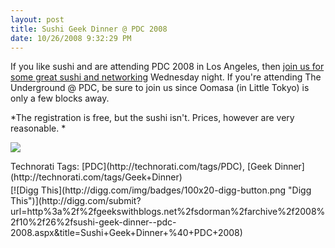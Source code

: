 ```yaml
---
layout: post
title: Sushi Geek Dinner @ PDC 2008
date: 10/26/2008 9:32:29 PM
---
```


If you like sushi and are attending PDC 2008 in Los Angeles, then [join us for some great sushi and networking](http://sushigeekdinnerpdc2008.eventbrite.com/) Wednesday night. If you're attending The Underground @ PDC, be sure to join us since Oomasa (in Little Tokyo) is only a few blocks away. 

*The registration is free, but the sushi isn't. Prices, however are very reasonable. *

[![](http://www.eventbrite.com/static/images/button_ext/rsvp.gif)](http://sushigeekdinnerpdc2008.eventbrite.com)
  <div style="padding-bottom: 0px; margin: 0px; padding-left: 0px; padding-right: 0px; display: inline; float: none; padding-top: 0px" id="scid:0767317B-992E-4b12-91E0-4F059A8CECA8:61d93c46-c653-482e-9e69-650a5a86f4b7" class="wlWriterSmartContent">Technorati Tags: [PDC](http://technorati.com/tags/PDC), [Geek Dinner](http://technorati.com/tags/Geek+Dinner)</div><div class="wlWriterHeaderFooter" style="text-align:left; margin:0px; padding:4px 0px 4px 0px;">[![Digg This](http://digg.com/img/badges/100x20-digg-button.png "Digg This")](http://digg.com/submit?url=http%3a%2f%2fgeekswithblogs.net%2fsdorman%2farchive%2f2008%2f10%2f26%2fsushi-geek-dinner--pdc-2008.aspx&title=Sushi+Geek+Dinner+%40+PDC+2008)</div>
